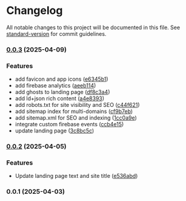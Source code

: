 # Changelog

All notable changes to this project will be documented in this file. See [standard-version](https://github.com/conventional-changelog/standard-version) for commit guidelines.

### [0.0.3](https://github.com/pabron7/alpkurt-portfolio-landing/compare/v0.0.2...v0.0.3) (2025-04-09)


### Features

* add favicon and app icons ([e6345b1](https://github.com/pabron7/alpkurt-portfolio-landing/commit/e6345b110df72a41648167af55382f9e53cfe986))
* add firebase analytics ([aeeb114](https://github.com/pabron7/alpkurt-portfolio-landing/commit/aeeb114ce642fe401c1011cbc07bd7bd92c476d2))
* add ghosts to landing page ([df8c3a4](https://github.com/pabron7/alpkurt-portfolio-landing/commit/df8c3a43939e6b10de18171b0dd29b1ea1c89c3d))
* add ld+json rich content ([a4e8393](https://github.com/pabron7/alpkurt-portfolio-landing/commit/a4e839350997a623074d7b82589fd086cf46cad0))
* add robots.txt for site visibility and SEO ([c44f621](https://github.com/pabron7/alpkurt-portfolio-landing/commit/c44f621d61059be3bb7de9b9f676f89779a24dd4))
* add sitemap index for multi-domains ([cf9b7eb](https://github.com/pabron7/alpkurt-portfolio-landing/commit/cf9b7ebcc3116355b29d715be60cbbe70d896c9d))
* add sitemap.xml for SEO and indexing ([1cc0a9e](https://github.com/pabron7/alpkurt-portfolio-landing/commit/1cc0a9e993d251c3c2ea2c11c22b806d057274cf))
* integrate custom firebase events ([ccb4e15](https://github.com/pabron7/alpkurt-portfolio-landing/commit/ccb4e15d41f17961a14864d513f61e772e5a1e59))
* update landing page ([3c8bc5c](https://github.com/pabron7/alpkurt-portfolio-landing/commit/3c8bc5c8c454ac002f05dfeda8b16d47abe929f8))

### [0.0.2](https://github.com/pabron7/alpkurt-portfolio-landing/compare/v0.0.1...v0.0.2) (2025-04-05)


### Features

* Update landing page text and site title ([e536abd](https://github.com/pabron7/alpkurt-portfolio-landing/commit/e536abd11566b88aaf7eef6e597d3dc83b2c8eb0))

### 0.0.1 (2025-04-03)

